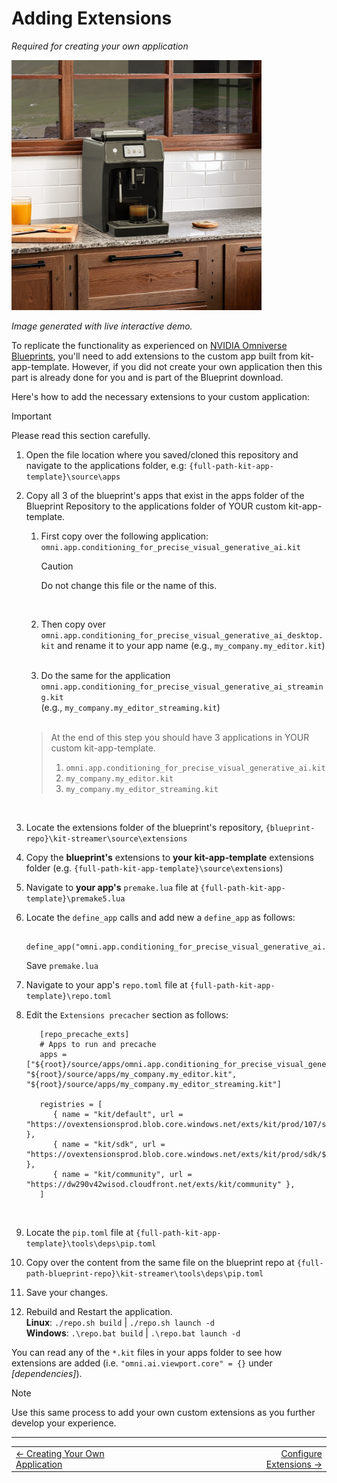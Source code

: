 # Adding Extensions

*Required for creating your own application*

<img src="../images/rustic_morning.png" width="400">

*Image generated with live interactive demo.*

To replicate the functionality as experienced on [NVIDIA Omniverse Blueprints](https://build.nvidia.com/nim/agent-blueprints), you'll need to add extensions to the custom app built from kit-app-template. However, if you did not create your own application then this part is already done for you and is part of the Blueprint download.

Here's how to add the necessary extensions to your custom application: </br>
   > [!IMPORTANT]
   > Please read this section carefully.


1. Open the file location where you saved/cloned this repository and navigate to the applications folder, e.g: `{full-path-kit-app-template}\source\apps` </br>

2. Copy all 3 of the blueprint's apps that exist in the apps folder of the Blueprint Repository to the applications folder of YOUR custom kit-app-template.
      1. First copy over the following application: `omni.app.conditioning_for_precise_visual_generative_ai.kit`

         > [!CAUTION]
         > Do not change this file or the name of this.
         </br>

      2. Then copy over `omni.app.conditioning_for_precise_visual_generative_ai_desktop.kit` and rename it to your app name (e.g., `my_company.my_editor.kit`)
      </br>

      3. Do the same for the application `omni.app.conditioning_for_precise_visual_generative_ai_streaming.kit` </br>
      (e.g., `my_company.my_editor_streaming.kit`)
      </br>

   > At the end of this step you should have 3 applications in YOUR custom kit-app-template.</br>
   >1. `omni.app.conditioning_for_precise_visual_generative_ai.kit`
   >2. `my_company.my_editor.kit`
   >3. `my_company.my_editor_streaming.kit`

   </br>
3. Locate the extensions folder of the blueprint's repository, `{blueprint-repo}\kit-streamer\source\extensions`
   </br>
4. Copy the **blueprint's** extensions to **your kit-app-template** extensions folder (e.g. `{full-path-kit-app-template}\source\extensions`)
   </br>
5. Navigate to **your app's** `premake.lua` file at `{full-path-kit-app-template}\premake5.lua`
   </br>
6. Locate the `define_app` calls and add new a `define_app` as follows:
   ```
      define_app("omni.app.conditioning_for_precise_visual_generative_ai.kit")
   ```
   Save `premake.lua`
   </br>
7. Navigate to your app's `repo.toml` file at `{full-path-kit-app-template}\repo.toml`
   </br>
8. Edit the `Extensions precacher` section as follows:
   ```
      [repo_precache_exts]
      # Apps to run and precache
      apps = ["${root}/source/apps/omni.app.conditioning_for_precise_visual_generative_ai.kit", "${root}/source/apps/my_company.my_editor.kit", "${root}/source/apps/my_company.my_editor_streaming.kit"]

      registries = [
         { name = "kit/default", url = "https://ovextensionsprod.blob.core.windows.net/exts/kit/prod/107/shared" },
         { name = "kit/sdk", url = "https://ovextensionsprod.blob.core.windows.net/exts/kit/prod/sdk/${kit_version_short}/${kit_git_hash}" },
         { name = "kit/community", url = "https://dw290v42wisod.cloudfront.net/exts/kit/community" },
      ]
   ```
   </br>
9.  Locate the `pip.toml` file at `{full-path-kit-app-template}\tools\deps\pip.toml`
    </br>
10.  Copy over the content from the same file on the blueprint repo at `{full-path-blueprint-repo}\kit-streamer\tools\deps\pip.toml`
    </br>
11.  Save your changes.
12. Rebuild and Restart the application.
    </br>
        **Linux**: `./repo.sh build` | `./repo.sh launch -d` </br>
    **Windows**: `.\repo.bat build` | `.\repo.bat launch -d`

You can read any of the `*.kit` files in your apps folder to see how extensions are added (i.e. `"omni.ai.viewport.core" = {}` under *[dependencies]*).

   > [!NOTE]
   > Use this same process to add your own custom extensions as you further develop your experience.

----
<div align="center">
  <table>
    <tr>
      <td align="left"><a href="./04_create_app.md">&larr; Creating Your Own Application</a></td>
      <td align="center">⠀⠀⠀⠀⠀⠀⠀⠀                    ⠀⠀⠀⠀⠀⠀       </td>
      <td align="right"><a href="./06_config_ext.md">Configure Extensions &rarr;</a></td>
    </tr>
  </table>
</div>
